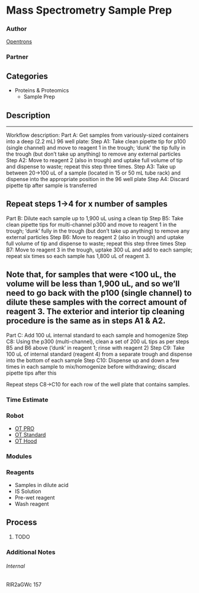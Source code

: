 # Mass Spectrometry Sample Prep

### Author
[Opentrons](http://www.opentrons.com/)

### Partner


## Categories
* Proteins & Proteomics
  * Sample Prep


## Description
---
Workflow description: Part A: Get samples from variously-sized containers into a deep (2.2 mL) 96 well plate:
Step A1:	Take clean pipette tip for p100 (single channel) and move to reagent 1 in the trough; ‘dunk’ the tip fully in the trough (but don’t take up anything) to remove any external particles
Step A2:	Move to reagent 2 (also in trough) and uptake full volume of tip and dispense to waste; repeat this step three times.
Step A3:	Take up between 20→100 uL of a sample (located in 15 or 50 mL tube rack) and dispense into the appropriate position in the 96 well plate
Step A4:	Discard pipette tip after sample is transferred

Repeat steps 1→4 for x number of samples
---
Part B: Dilute each sample up to 1,900 uL using a clean tip
Step B5:	Take clean pipette tips for multi-channel p300 and move to reagent 1 in the trough; ‘dunk’ fully in the trough (but don’t take up anything) to remove any external particles
Step B6:	Move to reagent 2 (also in trough) and uptake full volume of tip and dispense to waste; repeat this step three times
Step B7:	Move to reagent 3 in the trough, uptake 300 uL and add to each sample; repeat six times so each sample has 1,800 uL of reagent 3.

Note that, for samples that were <100 uL, the volume will be less than 1,900 uL, and so we’ll need to go back with the p100 (single channel) to dilute these samples with the correct amount of reagent 3. The exterior and interior tip cleaning procedure is the same as in steps A1 & A2.
---
Part C: Add 100 uL internal standard to each sample and homogenize
Step C8:	Using the p300 (multi-channel), clean a set of 200 uL tips as per steps B5 and B6 above (‘dunk’ in reagent 1; rinse with reagent 2)
Step C9:	Take 100 uL of internal standard (reagent 4) from a separate trough and dispense into the bottom of each sample
Step C10:	Dispense up and down a few times in each sample to mix/homogenize before withdrawing; discard pipette tips after this

Repeat steps C8→C10 for each row of the well plate that contains samples.

### Time Estimate

### Robot
* [OT PRO](https://opentrons.com/ot-one-pro)
* [OT Standard](https://opentrons.com/ot-one-standard)
* [OT Hood](http://opentrons.com/robots/ot-one-s-hood)

### Modules


### Reagents
* Samples in dilute acid
* IS Solution
* Pre-wet reagent
* Wash reagent

## Process
1. TODO

### Additional Notes


###### Internal
RlR2aGWc
157
